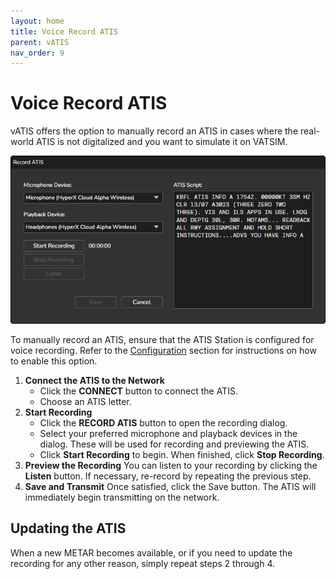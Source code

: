 ```yaml
---
layout: home
title: Voice Record ATIS
parent: vATIS
nav_order: 9
---
```


# Voice Record ATIS

vATIS offers the option to manually record an ATIS in cases where the real-world ATIS is not digitalized and you want to simulate it on VATSIM.

![NOTAMs](/assets/images/VoiceRecordAtisDialog.png)

To manually record an ATIS, ensure that the ATIS Station is configured for voice recording. Refer to the [Configuration](atis-configuration/general) section for instructions on how to enable this option.

1. **Connect the ATIS to the Network**
    * Click the **CONNECT** button to connect the ATIS.
    * Choose an ATIS letter.
2. **Start Recording**
    * Click the **RECORD ATIS** button to open the recording dialog.
    * Select your preferred microphone and playback devices in the dialog. These will be used for recording and previewing the ATIS.
    * Click **Start Recording** to begin. When finished, click **Stop Recording**.
3. **Preview the Recording**
    You can listen to your recording by clicking the **Listen** button. If necessary, re-record by repeating the previous step.
4. **Save and Transmit**
    Once satisfied, click the Save button. The ATIS will immediately begin transmitting on the network.

## Updating the ATIS

When a new METAR becomes available, or if you need to update the recording for any other reason, simply repeat steps 2 through 4.